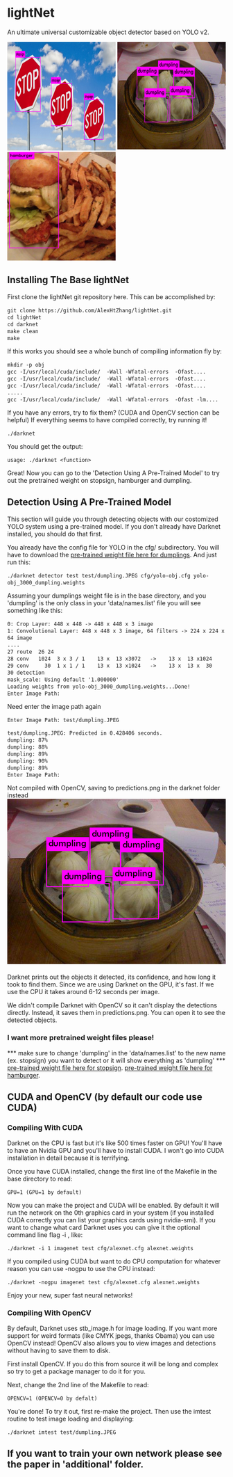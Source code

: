 # lightNet
An ultimate universal customizable object detector based on YOLO v2.

<img src="examples/stopsign_result.png" alt="stopsign_result" height="250px" width="250px"> <img src="examples/dumpling_result.jpg" alt="dumpling_result" height="250px" width="250px"> <img src="examples/hamburger_result.png" alt="hamburger_result" height="250px" width="250px">

## Installing The Base lightNet

First clone the lightNet git repository here. This can be accomplished by:
```
git clone https://github.com/AlexHtZhang/lightNet.git
cd lightNet
cd darknet
make clean
make
```
If this works you should see a whole bunch of compiling information fly by:
```
mkdir -p obj
gcc -I/usr/local/cuda/include/  -Wall -Wfatal-errors  -Ofast....
gcc -I/usr/local/cuda/include/  -Wall -Wfatal-errors  -Ofast....
gcc -I/usr/local/cuda/include/  -Wall -Wfatal-errors  -Ofast....
.....
gcc -I/usr/local/cuda/include/  -Wall -Wfatal-errors  -Ofast -lm....
```
If you have any errors, try to fix them? (CUDA and OpenCV section can be helpful) If everything seems to have compiled correctly, try running it!
```
./darknet
```
You should get the output:
```
usage: ./darknet <function>
```
Great! Now you can go to the 'Detection Using A Pre-Trained Model' to try out the pretrained weight on stopsign, hamburger and dumpling.

## Detection Using A Pre-Trained Model
This section will guide you through detecting objects with our costomized YOLO system using a pre-trained model. If you don't already have Darknet installed, you should do that first.

You already have the config file for YOLO in the cfg/ subdirectory. You will have to download the [pre-trained  weight file here for dumplings](https://drive.google.com/file/d/1nupjnT9uaWSCmNOj6lD-nBcxww2LEMnG/view?usp=sharing). And just run this:
```
./darknet detector test test/dumpling.JPEG cfg/yolo-obj.cfg yolo-obj_3000_dumpling.weights
```
Assuming your dumplings weight file is in the base directory, and you 'dumpling' is the only class in your 'data/names.list' file you will see something like this:
```
0: Crop Layer: 448 x 448 -> 448 x 448 x 3 image
1: Convolutional Layer: 448 x 448 x 3 image, 64 filters -> 224 x 224 x 64 image
....
27 route  26 24
28 conv   1024  3 x 3 / 1    13 x  13 x3072   ->    13 x  13 x1024
29 conv     30  1 x 1 / 1    13 x  13 x1024   ->    13 x  13 x  30
30 detection
mask_scale: Using default '1.000000'
Loading weights from yolo-obj_3000_dumpling.weights...Done!
Enter Image Path:
```
Need enter the image path again
```
Enter Image Path: test/dumpling.JPEG
```
```
test/dumpling.JPEG: Predicted in 0.428406 seconds.
dumpling: 87%
dumpling: 88%
dumpling: 89%
dumpling: 90%
dumpling: 89%
Enter Image Path:
```
Not compiled with OpenCV, saving to predictions.png in the darknet folder instead
![Alt text](examples/dumpling_result.jpg?raw=true "dumpling_result")

Darknet prints out the objects it detected, its confidence, and how long it took to find them. Since we are using Darknet on the GPU, it's fast. If we use the CPU it takes around 6-12 seconds per image.

We didn't compile Darknet with OpenCV so it can't display the detections directly. Instead, it saves them in predictions.png. You can open it to see the detected objects.

### I want  more pretrained weight files please!
*** make sure to change 'dumpling' in the 'data/names.list' to the new name (ex. stopsign) you want to detect or it will show everything as 'dumpling' ***
[pre-trained  weight file here for stopsign](https://drive.google.com/open?id=1q2AN3JfhXLYAGZ95S3uswXspNmT1tmut).
[pre-trained  weight file here for hamburger](https://drive.google.com/file/d/12x9N_zUoNk_M4_20tba3YZ35L60s9Bsy/view?usp=sharing).

## CUDA and OpenCV (by default our code use CUDA)

### Compiling With CUDA
Darknet on the CPU is fast but it's like 500 times faster on GPU! You'll have to have an Nvidia GPU and you'll have to install CUDA. I won't go into CUDA installation in detail because it is terrifying.

Once you have CUDA installed, change the first line of the Makefile in the base directory to read:
```
GPU=1 (GPU=1 by default)
```
Now you can make the project and CUDA will be enabled. By default it will run the network on the 0th graphics card in your system (if you installed CUDA correctly you can list your graphics cards using nvidia-smi). If you want to change what card Darknet uses you can give it the optional command line flag -i <index>, like:
```
./darknet -i 1 imagenet test cfg/alexnet.cfg alexnet.weights
```
If you compiled using CUDA but want to do CPU computation for whatever reason you can use -nogpu to use the CPU instead:
```
./darknet -nogpu imagenet test cfg/alexnet.cfg alexnet.weights
```
Enjoy your new, super fast neural networks!

### Compiling With OpenCV
By default, Darknet uses stb_image.h for image loading. If you want more support for weird formats (like CMYK jpegs, thanks Obama) you can use OpenCV instead! OpenCV also allows you to view images and detections without having to save them to disk.

First install OpenCV. If you do this from source it will be long and complex so try to get a package manager to do it for you.

Next, change the 2nd line of the Makefile to read:
```
OPENCV=1 (OPENCV=0 by defalt)
```
You're done! To try it out, first re-make the project. Then use the imtest routine to test image loading and displaying:
```
./darknet imtest test/dumpling.JPEG
```
## If you want to train your own network please see the paper in 'additional' folder.
